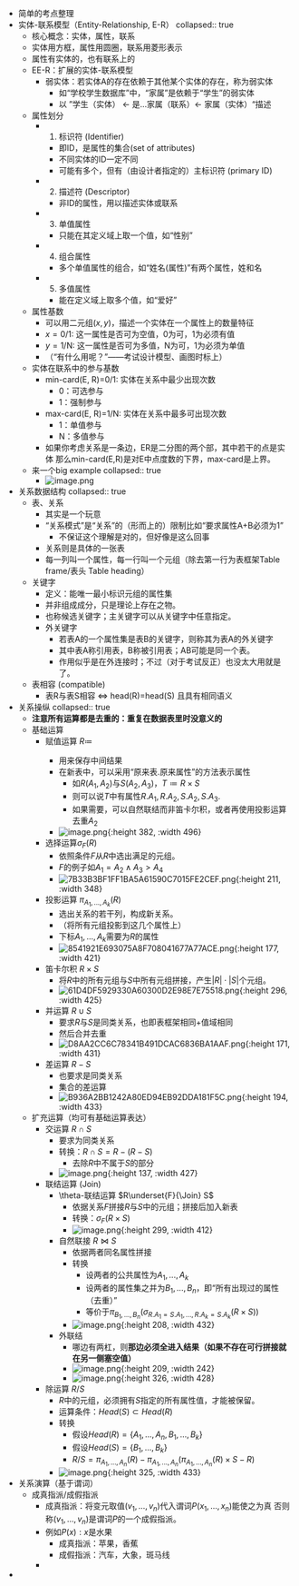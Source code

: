 - 简单的考点整理
- 实体-联系模型（Entity-Relationship, E-R）
  collapsed:: true
	- 核心概念：实体，属性，联系
	- 实体用方框，属性用圆圈，联系用菱形表示
	- 属性有实体的，也有联系上的
	- EE-R：扩展的实体-联系模型
		- 弱实体：若实体A的存在依赖于其他某个实体的存在，称为弱实体
			- 如“学校学生数据库”中，“家属”是依赖于“学生”的弱实体
			- 以 ”学生（实体） <- 是...家属（联系）<- 家属（实体）“描述
	- 属性划分
		- 1. 标识符 (Identifier)
			- 即ID，是属性的集合(set of attributes)
			- 不同实体的ID一定不同
			- 可能有多个，但有（由设计者指定的）主标识符 (primary ID)
		- 2. 描述符 (Descriptor)
			- 非ID的属性，用以描述实体或联系
		- 3. 单值属性
			- 只能在其定义域上取一个值，如“性别”
		- 4. 组合属性
			- 多个单值属性的组合，如“姓名(属性)”有两个属性，姓和名
		- 5. 多值属性
			- 能在定义域上取多个值，如“爱好”
	- 属性基数
		- 可以用二元组$(x,y)$，描述一个实体在一个属性上的数量特征
		- $x=0/1$: 这一属性是否可为空值，0为可，1为必须有值
		- $y=1/$N: 这一属性是否可为多值，N为可，1为必须为单值
		- （“有什么用呢？”——考试设计模型、画图时标上）
	- 实体在联系中的参与基数
		- min-card(E, R)=0/1: 实体在关系中最少出现次数
			- 0：可选参与
			- 1：强制参与
		- max-card(E, R)=1/N: 实体在关系中最多可出现次数
			- 1：单值参与
			- N：多值参与
		- 如果你考虑关系是一条边，ER是二分图的两个部，其中若干的点是实体
		  那么min-card(E,R)是对E中点度数的下界，max-card是上界。
	- 来一个big example
	  collapsed:: true
		- ![image.png](../assets/image_1676361813108_0.png)
- 关系数据结构
  collapsed:: true
	- 表、关系
		- 其实是一个玩意
		- “关系模式”是“关系”的（形而上的）限制比如“要求属性A+B必须为1”
			- 不保证这个理解是对的，但好像是这么回事
		- 关系则是具体的一张表
		- 每一列叫一个属性，每一行叫一个元组（除去第一行为表框架Table frame/表头 Table heading）
	- 关键字
		- 定义：能唯一最小标识元组的属性集
		- 并非组成成分，只是理论上存在之物。
		- 也称候选关键字；主关键字可以从关键字中任意指定。
		- 外关键字
			- 若表A的一个属性集是表B的关键字，则称其为表A的外关键字
			- 其中表A称引用表，B称被引用表；AB可能是同一个表。
			- 作用似乎是在外连接时；不过（对于考试反正）也没太大用就是了。
	- 表相容 (compatible)
		- 表R与表S相容 <=> head(R)=head(S) 且具有相同语义
- 关系操纵
  collapsed:: true
	- **注意所有运算都是去重的：重复在数据表里时没意义的**
	- 基础运算
		- 赋值运算 $R\coloneqq$ <expression>
			- 用来保存中间结果
			- 在新表中，可以采用“原来表.原来属性”的方法表示属性
				- 如$R(A_1, A_2)$与$S(A_2, A_3)$，$T\coloneqq R\times S$
				- 则可以说$T$中有属性$R.A_1, R.A_2, S.A_2, S.A_3$.
				- 如果需要，可以自然联结而非笛卡尔积，或者再使用投影运算去重$A_2$
			- ![image.png](../assets/image_1676363464725_0.png){:height 382, :width 496}
		- 选择运算$\sigma_F(R)$
			- 依照条件$F$从$R$中选出满足的元组。
			- $F$的例子如$A_1=A_2\wedge A_3>A_4$
			- ![7B33B3BF1FF1BA5A61590C7015FE2CEF.png](../assets/7B33B3BF1FF1BA5A61590C7015FE2CEF_1676362733620_0.png){:height 211, :width 348}
		- 投影运算 $\pi_{A_1, ..., A_k}(R)$
			- 选出关系的若干列，构成新关系。
			- （将所有元组投影到这几个属性上）
			- 下标$A_1, ..., A_k$需要为$R$的属性
			- ![8541921E693075A8F708041677A77ACE.png](../assets/8541921E693075A8F708041677A77ACE_1676362773307_0.png){:height 177, :width 421}
		- 笛卡尔积 $R\times S$
			- 将$R$中的所有元组与$S$中所有元组拼接，产生$|R|\cdot |S|$个元组。
			- ![61D4DF5929330A60300D2E98E7E75518.png](../assets/61D4DF5929330A60300D2E98E7E75518_1676362881829_0.png){:height 296, :width 425}
		- 并运算 $R\cup S$
			- 要求$R$与$S$是同类关系，也即表框架相同+值域相同
			- 然后合并去重
			- ![D8AA2CC6C78341B491DCAC6836BA1AAF.png](../assets/D8AA2CC6C78341B491DCAC6836BA1AAF_1676363063216_0.png){:height 171, :width 431}
		- 差运算 $R-S$
			- 也要求是同类关系
			- 集合的差运算
			- ![B936A2BB1242A80ED94EB92DDA181F5C.png](../assets/B936A2BB1242A80ED94EB92DDA181F5C_1676363068506_0.png){:height 194, :width 433}
	- 扩充运算（均可有基础运算表达）
		- 交运算 $R\cap S$
			- 要求为同类关系
			- 转换：$R\cap S = R-(R-S)$
				- 去除$R$中不属于$S$的部分
			- ![image.png](../assets/image_1676363895843_0.png){:height 137, :width 427}
		- 联结运算 (Join)
			- \theta-联结运算 $R\underset{F}{\Join} S$
				- 依据关系$F$拼接$R$与$S$中的元组；拼接后加入新表
				- 转换：$\sigma_F(R\times S)$
				- ![image.png](../assets/image_1676364284223_0.png){:height 299, :width 412}
			- 自然联接 $R\Join S$
				- 依据两者同名属性拼接
				- 转换
					- 设两者的公共属性为$A_1, ..., A_k$
					- 设两者的属性集之并为$B_1, ..., B_n$，即“所有出现过的属性（去重）”
					- 等价于$\pi_{B_1, ..., B_n}(\sigma_{R.A_1=S.A_1, ..., R.A_k=S.A_k}(R\times S))$
				- ![image.png](../assets/image_1676364482744_0.png){:height 208, :width 432}
			- 外联结
				- 哪边有两杠，则**那边必须全进入结果（如果不存在可行拼接就在另一侧塞空值）**
				- ![image.png](../assets/image_1676364507417_0.png){:height 209, :width 242}
				- ![image.png](../assets/image_1676364527421_0.png){:height 326, :width 428}
		- 除运算 $R/S$
			- $R$中的元组，必须拥有$S$指定的所有属性值，才能被保留。
			- 运算条件：$Head(S)\subset Head(R)$
			- 转换
				- 假设$Head(R)=\{A_1, ..., A_n, B_1, ..., B_k\}$
				- 假设$Head(S) = \{B_1, ..., B_k\}$
				- $R/S = \pi_{A_1, ..., A_n}(R)-\pi_{A_1, ..., A_n}(\pi_{A_1, ..., A_n}(R)\times S- R)$
			- ![image.png](../assets/image_1676364872293_0.png){:height 325, :width 433}
- 关系演算（基于谓词）
	- 成真指派/成假指派
		- 成真指派：将变元取值$(v_1, ..., v_n)$代入谓词$P(x_1, ..., x_n)$能使之为真
		  否则称$(v_1, ..., v_n)$是谓词$P$的一个成假指派。
		- 例如$P(x):x$是水果
			- 成真指派：苹果，香蕉
			- 成假指派：汽车，大象，斑马线
		-
-